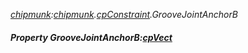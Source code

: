 _[chipmunk](../../modules/chipmunk/chipmunk-module.md):[chipmunk](../../modules/chipmunk/chipmunk-module.md).[cpConstraint](../../modules/chipmunk/chipmunk-cpconstraint.md).GrooveJointAnchorB_
##### Property GrooveJointAnchorB:[cpVect](../../modules/chipmunk/chipmunk-cpvect.md)
